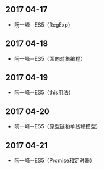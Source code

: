## 2017 04-17
* 阮一峰--ES5（RegExp）

## 2017 04-18
* 阮一峰--ES5（面向对象编程）

## 2017 04-19
* 阮一峰--ES5（this用法）

## 2017 04-20
* 阮一峰--ES5（原型链和单线程模型）

## 2017 04-21
* 阮一峰--ES5（Promise和定时器）


